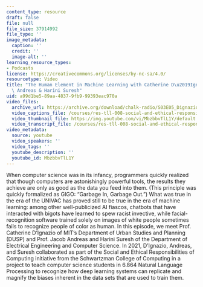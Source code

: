 ```yaml
---
content_type: resource
draft: false
file: null
file_size: 37914992
file_type: ''
image_metadata:
  caption: ''
  credit: ''
  image-alt: ''
learning_resource_types:
- Podcasts
license: https://creativecommons.org/licenses/by-nc-sa/4.0/
resourcetype: Video
title: "The Human Element in Machine Learning with Catherine D\u2019Ignazio, Jacob\
  \ Andreas & Harini Suresh"
uid: a99d1be5-89aa-4837-9fb9-99393eac970a
video_files:
  archive_url: https://archive.org/download/chalk-radio/S03E05_Dignazio_Andreas_Suresh_360p.mp4
  video_captions_file: /courses/res-tll-008-social-and-ethical-responsibilities-of-computing-serc/MbzbbvTlL1Y_captions.webvtt
  video_thumbnail_file: https://img.youtube.com/vi/MbzbbvTlL1Y/default.jpg
  video_transcript_file: /courses/res-tll-008-social-and-ethical-responsibilities-of-computing-serc/MbzbbvTlL1Y_transcript.pdf
video_metadata:
  source: youtube
  video_speakers: ''
  video_tags: ''
  youtube_description: ''
  youtube_id: MbzbbvTlL1Y
---
```

When computer science was in its infancy, programmers quickly realized that though computers are astonishingly powerful tools, the results they achieve are only as good as the data you feed into them. (This principle was quickly formalized as GIGO: “Garbage In, Garbage Out.”) What was true in the era of the UNIVAC has proved still to be true in the era of machine learning: among other well-publicized AI fiascos, chatbots that have interacted with bigots have learned to spew racist invective, while facial-recognition software trained solely on images of white people sometimes fails to recognize people of color as human. In this episode, we meet Prof. Catherine D’Ignazio of MIT’s Department of Urban Studies and Planning (DUSP) and Prof. Jacob Andreas and Harini Suresh of the Department of Electrical Engineering and Computer Science. In 2021, D’Ignazio, Andreas, and Suresh collaborated as part of the Social and Ethical Responsibilities of Computing initiative from the Schwartzman College of Computing in a project to teach computer science students in 6.864 Natural Language Processing to recognize how deep learning systems can replicate and magnify the biases inherent in the data sets that are used to train them.